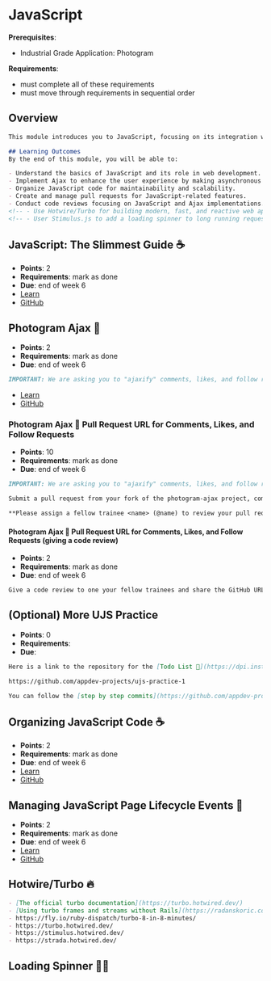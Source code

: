 # JavaScript

**Prerequisites**:
- Industrial Grade Application: Photogram

**Requirements**:
- must complete all of these requirements
- must move through requirements in sequential order

## Overview
```md
This module introduces you to JavaScript, focusing on its integration with Rails applications. You will learn to enhance your applications with dynamic and interactive features using JavaScript, JQuery, and Ajax. By the end of this module, you will be able to "ajaxify" your applications, organize JavaScript code effectively, and implement advanced front-end techniques.

## Learning Outcomes
By the end of this module, you will be able to:

- Understand the basics of JavaScript and its role in web development.
- Implement Ajax to enhance the user experience by making asynchronous requests.
- Organize JavaScript code for maintainability and scalability.
- Create and manage pull requests for JavaScript-related features.
- Conduct code reviews focusing on JavaScript and Ajax implementations.
<!-- - Use Hotwire/Turbo for building modern, fast, and reactive web applications. -->
<!-- - User Stimulus.js to add a loading spinner to long running requests -->
```

## JavaScript: The Slimmest Guide ☕️
- **Points**: 2
- **Requirements**: mark as done
- **Due**: end of week 6
- [Learn](https://learn.firstdraft.com/lessons/203-minimal-js)
- [GitHub](https://github.com/appdev-lessons/minimal-js)

## Photogram Ajax 📸
- **Points**: 2
- **Requirements**: mark as done
- **Due**: end of week 6
```md
IMPORTANT: We are asking you to "ajaxify" comments, likes, and follow requests for this assignment. Please disregard the section of the lesson that states likes and follow requests are optional.
```
- [Learn](https://learn.firstdraft.com/lessons/204-rails-unobtrusive-ajax)
- [GitHub](https://github.com/appdev-lessons/rails-unobtrusive-ajax)

### Photogram Ajax 📸 Pull Request URL for Comments, Likes, and Follow Requests
- **Points**: 10
- **Requirements**: mark as done
- **Due**: end of week 6
```md
IMPORTANT: We are asking you to "ajaxify" comments, likes, and follow requests for this assignment. Please disregard the section of the lesson that states likes and follow requests are optional.

Submit a pull request from your fork of the photogram-ajax project, comparing CRUDing comments using Ajax on a feature branch to the main branch. 

**Please assign a fellow trainee <name> (@name) to review your pull request 👀**.
```
#### Photogram Ajax 📸 Pull Request URL for Comments, Likes, and Follow Requests (giving a code review)
<!-- TODO: do we want to have 3 separate pull requests? -->
- **Points**: 2
- **Requirements**: mark as done
- **Due**: end of week 6
```md
Give a code review to one your fellow trainees and share the GitHub URL.
```

## (Optional) More UJS Practice
- **Points**: 0
- **Requirements**:
- **Due**:
```md
Here is a link to the repository for the [Todo List 📝](https://dpi.instructure.com/courses/294/assignments/2195) app we data modeled in sprint 2.

https://github.com/appdev-projects/ujs-practice-1

You can follow the [step by step commits](https://github.com/appdev-projects/ujs-practice-1/commits/bp-solution) and build your own todo list app to learn more about Rails UJS (Unobtrusive JavaScript)
```

## Organizing JavaScript Code ☕️
- **Points**: 2
- **Requirements**: mark as done
- **Due**: end of week 6
- [Learn](https://learn.firstdraft.com/lessons/295-rails-organizing-js-code)
- [GitHub](https://github.com/DPI-WE/rails-organizing-js-code)

## Managing JavaScript Page Lifecycle Events 🔂
- **Points**: 2
- **Requirements**: mark as done
- **Due**: end of week 6
- [Learn](https://learn.firstdraft.com/lessons/444-js-page-lifecycle-events)
- [GitHub](https://github.com/DPI-WE/js-page-lifecycle-events)

<!-- TODO: https://github.com/DPI-WE/curriculum/issues/20 -->
## Hotwire/Turbo 🔥
```md
- [The official turbo documentation](https://turbo.hotwired.dev/)
- [Using turbo frames and streams without Rails](https://radanskoric.com/experiments/using-turbo-frame-streams-without-rails)
- https://fly.io/ruby-dispatch/turbo-8-in-8-minutes/
- https://turbo.hotwired.dev/
- https://stimulus.hotwired.dev/
- https://strada.hotwired.dev/
```

<!-- TODO https://github.com/DPI-WE/curriculum/issues/21 -->
## Loading Spinner 😵‍💫
